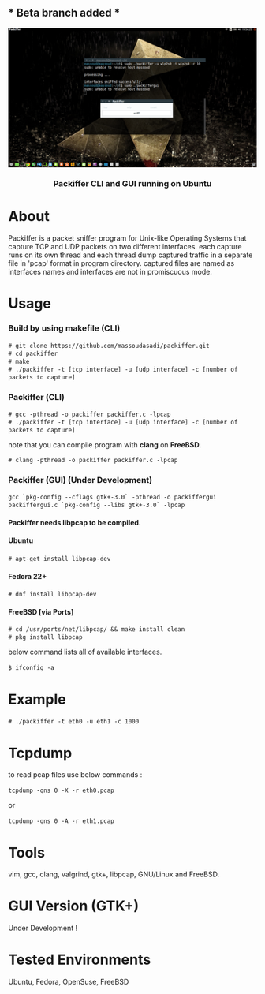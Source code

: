 ## * Beta branch added *

<p align="center"><img align="center" src="/testtest.png" alt="packiffer"></p>
<h3 align="center">Packiffer CLI and GUI running on Ubuntu</h3>

# About
Packiffer is a packet sniffer program for Unix-like Operating Systems that capture TCP and UDP packets on two different interfaces. each capture runs on its own thread and each thread dump captured traffic in a separate file in 'pcap' format in program directory. captured files are named as interfaces names and interfaces are not in promiscuous mode.

# Usage

### Build by using makefile (CLI)
```
# git clone https://github.com/massoudasadi/packiffer.git
# cd packiffer
# make
# ./packiffer -t [tcp interface] -u [udp interface] -c [number of packets to capture]
```

### Packiffer (CLI)
```
# gcc -pthread -o packiffer packiffer.c -lpcap
# ./packiffer -t [tcp interface] -u [udp interface] -c [number of packets to capture]
```
note that you can compile program with **clang** on **FreeBSD**.

```
# clang -pthread -o packiffer packiffer.c -lpcap
```

### Packiffer (GUI) (Under Development)
```
gcc `pkg-config --cflags gtk+-3.0` -pthread -o packiffergui packiffergui.c `pkg-config --libs gtk+-3.0` -lpcap
```


#### Packiffer needs libpcap to be compiled.

#### Ubuntu

```# apt-get install libpcap-dev```

#### Fedora 22+

```# dnf install libpcap-dev```

#### FreeBSD [via Ports]

```
# cd /usr/ports/net/libpcap/ && make install clean
# pkg install libpcap
```

below command lists all of available interfaces.

```$ ifconfig -a```

# Example
```# ./packiffer -t eth0 -u eth1 -c 1000```

# Tcpdump
to read pcap files use below commands :

```tcpdump -qns 0 -X -r eth0.pcap```

or

```tcpdump -qns 0 -A -r eth1.pcap```

# Tools
vim, gcc, clang, valgrind, gtk+, libpcap, GNU/Linux and FreeBSD.

# GUI Version (GTK+)
Under Development !

# Tested Environments
Ubuntu, Fedora, OpenSuse, FreeBSD
